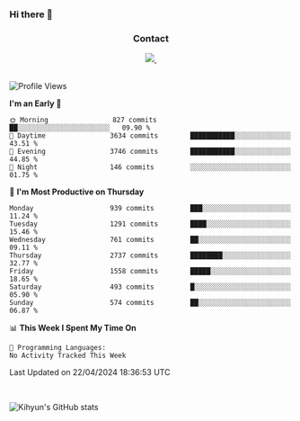 ### Hi there 👋

<!--
**Key5771/Key5771** is a ✨ _special_ ✨ repository because its `README.md` (this file) appears on your GitHub profile.

Here are some ideas to get you started:

- 🔭 I’m currently working on ...
- 🌱 I’m currently learning ...
- 👯 I’m looking to collaborate on ...
- 🤔 I’m looking for help with ...
- 💬 Ask me about ...
- 📫 How to reach me: ...
- 😄 Pronouns: ...
- ⚡ Fun fact: ...
-->

<h3 align="center">Contact</h3>
<div align="center">
  <a href="mailto:ksj57715@gmail.com">
    <img
      src="https://img.shields.io/badge/ksj57715@gmail.com-D14836?style=for-the-badge&logo=gmail&logoColor=white"/>&nbsp
  </a>
</div>

<br>

<!--START_SECTION:waka-->
![Profile Views](http://img.shields.io/badge/Profile%20Views-122-blue)

**I'm an Early 🐤** 

```text
🌞 Morning                827 commits         ██░░░░░░░░░░░░░░░░░░░░░░░   09.90 % 
🌆 Daytime                3634 commits        ███████████░░░░░░░░░░░░░░   43.51 % 
🌃 Evening                3746 commits        ███████████░░░░░░░░░░░░░░   44.85 % 
🌙 Night                  146 commits         ░░░░░░░░░░░░░░░░░░░░░░░░░   01.75 % 
```
📅 **I'm Most Productive on Thursday** 

```text
Monday                   939 commits         ███░░░░░░░░░░░░░░░░░░░░░░   11.24 % 
Tuesday                  1291 commits        ████░░░░░░░░░░░░░░░░░░░░░   15.46 % 
Wednesday                761 commits         ██░░░░░░░░░░░░░░░░░░░░░░░   09.11 % 
Thursday                 2737 commits        ████████░░░░░░░░░░░░░░░░░   32.77 % 
Friday                   1558 commits        █████░░░░░░░░░░░░░░░░░░░░   18.65 % 
Saturday                 493 commits         █░░░░░░░░░░░░░░░░░░░░░░░░   05.90 % 
Sunday                   574 commits         ██░░░░░░░░░░░░░░░░░░░░░░░   06.87 % 
```


📊 **This Week I Spent My Time On** 

```text
💬 Programming Languages: 
No Activity Tracked This Week
```


 Last Updated on 22/04/2024 18:36:53 UTC
<!--END_SECTION:waka-->

<br>


![Kihyun's GitHub stats](https://github-readme-stats.vercel.app/api?username=key5771&show_icons=true&theme=radical)